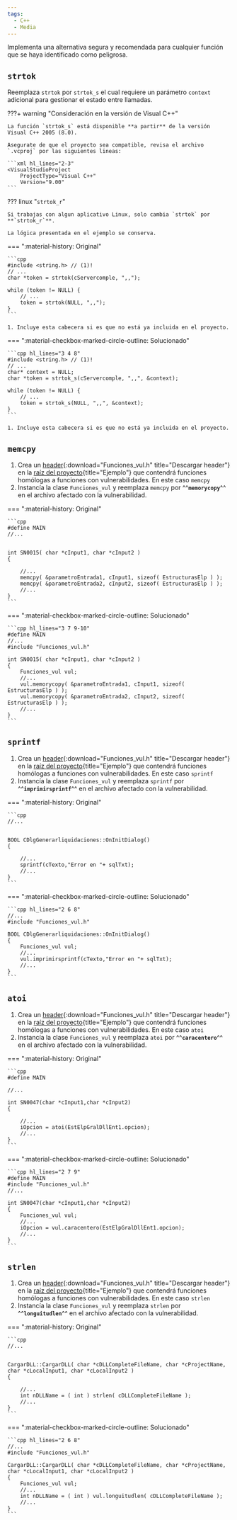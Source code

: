 ```yaml
---
tags:
  - C++
  - Media
---
```


Implementa una alternativa segura y recomendada para cualquier función que se haya identificado como peligrosa.

## `strtok`

Reemplaza `strtok` por `strtok_s` el cual requiere un parámetro `context` adicional para gestionar el estado entre
llamadas.

???+ warning "Consideración en la versión de Visual C++"

    La función `strtok_s` está disponible **a partir** de la versión Visual C++ 2005 (8.0).

    Asegurate de que el proyecto sea compatible, revisa el archivo `.vcproj` por las siguientes lineas:

    ```xml hl_lines="2-3"
    <VisualStudioProject
        ProjectType="Visual C++"
        Version="9.00"
    ```

??? linux "`strtok_r`"

    Si trabajas con algun aplicativo Linux, solo cambia `strtok` por **`strtok_r`**.

    La lógica presentada en el ejemplo se conserva.

=== ":material-history: Original"

    ```cpp
    #include <string.h> // (1)!
    // ...
    char *token = strtok(cServercomple, ",,");

    while (token != NULL) {
        // ...
        token = strtok(NULL, ",,");
    }
    ```

    1. Incluye esta cabecera si es que no está ya incluida en el proyecto.

=== ":material-checkbox-marked-circle-outline: Solucionado"

    ```cpp hl_lines="3 4 8"
    #include <string.h> // (1)!
    // ...
    char* context = NULL;
    char *token = strtok_s(cServercomple, ",,", &context);

    while (token != NULL) {
        // ...
        token = strtok_s(NULL, ",,", &context);
    }
    ```

    1. Incluye esta cabecera si es que no está ya incluida en el proyecto.

## `memcpy`

1. Crea un [header](../assets/code/Funciones_vul.h){:download="Funciones_vul.h" title="Descargar header"} en la [raíz del
   proyecto]{title="Ejemplo"} que contendrá funciones homólogas a funciones con vulnerabilidades. En este caso `memcpy`
2. Instancía la clase `Funciones_vul` y reemplaza `memcpy` por ^^**`memorycopy`**^^ en el archivo afectado con la
   vulnerabilidad.

[raíz del proyecto]: header-de-remediaciones.md/#como-usarlo

=== ":material-history: Original"

    ```cpp
    #define MAIN
    //...


    int SN0015( char *cInput1, char *cInput2 )
    {

        //...
        memcpy( &parametroEntrada1, cInput1, sizeof( EstructurasElp ) );
        memcpy( &parametroEntrada2, cInput2, sizeof( EstructurasElp ) );
        //...
    }
    ```

=== ":material-checkbox-marked-circle-outline: Solucionado"

    ```cpp hl_lines="3 7 9-10"
    #define MAIN
    //...
    #include "Funciones_vul.h"

    int SN0015( char *cInput1, char *cInput2 )
    {
        Funciones_vul vul;
        //...
        vul.memorycopy( &parametroEntrada1, cInput1, sizeof( EstructurasElp ) );
        vul.memorycopy( &parametroEntrada2, cInput2, sizeof( EstructurasElp ) );
        //...
    }
    ```

## `sprintf`

1. Crea un [header](../assets/code/Funciones_vul.h){:download="Funciones_vul.h" title="Descargar header"} en la [raíz del
   proyecto]{title="Ejemplo"} que contendrá funciones homólogas a funciones con vulnerabilidades. En este caso `sprintf`
2. Instancía la clase `Funciones_vul` y reemplaza `sprintf` por ^^**`imprimirsprintf`**^^ en el archivo afectado con la
   vulnerabilidad.

[raíz del proyecto]: header-de-remediaciones.md/#como-usarlo

=== ":material-history: Original"

    ```cpp
    //...


    BOOL CDlgGenerarliquidaciones::OnInitDialog()
    {

        //...
        sprintf(cTexto,"Error en "+ sqlTxt);
        //...
    }
    ```

=== ":material-checkbox-marked-circle-outline: Solucionado"

    ```cpp hl_lines="2 6 8"
    //...
    #include "Funciones_vul.h"

    BOOL CDlgGenerarliquidaciones::OnInitDialog()
    {
        Funciones_vul vul;
        //...
        vul.imprimirsprintf(cTexto,"Error en "+ sqlTxt);
        //...
    }
    ```

## `atoi`

1. Crea un [header](../assets/code/Funciones_vul.h){:download="Funciones_vul.h" title="Descargar header"} en la [raíz del
   proyecto]{title="Ejemplo"} que contendrá funciones homólogas a funciones con vulnerabilidades. En este caso `atoi`
2. Instancía la clase `Funciones_vul` y reemplaza `atoi` por ^^**`caracentero`**^^ en el archivo afectado con la
   vulnerabilidad.

[raíz del proyecto]: header-de-remediaciones.md/#como-usarlo

=== ":material-history: Original"

    ```cpp
    #define MAIN

    //...

    int SN0047(char *cInput1,char *cInput2)
    {

        //...
        iOpcion = atoi(EstElpGralDllEnt1.opcion);
        //...
    }
    ```

=== ":material-checkbox-marked-circle-outline: Solucionado"

    ```cpp hl_lines="2 7 9"
    #define MAIN
    #include "Funciones_vul.h"
    //...

    int SN0047(char *cInput1,char *cInput2)
    {
        Funciones_vul vul;
        //...
        iOpcion = vul.caracentero(EstElpGralDllEnt1.opcion);
        //...
    }
    ```

## `strlen`

1. Crea un [header](../assets/code/Funciones_vul.h){:download="Funciones_vul.h" title="Descargar header"} en la [raíz del
   proyecto]{title="Ejemplo"} que contendrá funciones homólogas a funciones con vulnerabilidades. En este caso `strlen`
2. Instancía la clase `Funciones_vul` y reemplaza `strlen` por ^^**`longuitudlen`**^^ en el archivo afectado con la
   vulnerabilidad.

[raíz del proyecto]: header-de-remediaciones.md/#como-usarlo

=== ":material-history: Original"

    ```cpp
    //...


    CargarDLL::CargarDLL( char *cDLLCompleteFileName, char *cProjectName, char *cLocalInput1, char *cLocalInput2 )
    {

        //...
        int nDLLName = ( int ) strlen( cDLLCompleteFileName );
        //...
    }
    ```

=== ":material-checkbox-marked-circle-outline: Solucionado"

    ```cpp hl_lines="2 6 8"
    //...
    #include "Funciones_vul.h"

    CargarDLL::CargarDLL( char *cDLLCompleteFileName, char *cProjectName, char *cLocalInput1, char *cLocalInput2 )
    {
        Funciones_vul vul;
        //...
        int nDLLName = ( int ) vul.longuitudlen( cDLLCompleteFileName );
        //...
    }
    ```
